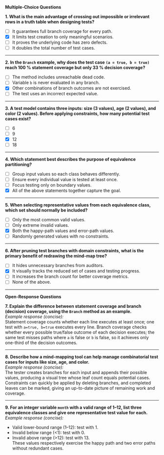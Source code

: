**Multiple-Choice Questions**

**1. What is the main advantage of crossing out impossible or irrelevant rows in a truth table when designing tests?**

- [ ] It guarantees full branch coverage for every path.
- [x] It limits test creation to only meaningful scenarios.
- [ ] It proves the underlying code has zero defects.
- [ ] It doubles the total number of test cases.

---

**2. In the `Branch` example, why does the test case `(a = true, b = true)` reach 100 % statement coverage but only 33 % decision coverage?**

- [ ] The method includes unreachable dead code.
- [ ] Variable `b` is never evaluated in any branch.
- [x] Other combinations of branch outcomes are not exercised.
- [ ] The test uses an incorrect expected value.

---

**3. A test model contains three inputs: size (3 values), age (2 values), and color (2 values). Before applying constraints, how many potential test cases exist?**

- [ ] 6
- [ ] 9
- [x] 12
- [ ] 18

---

**4. Which statement best describes the purpose of equivalence partitioning?**

- [ ] Group input values so each class behaves differently.
- [ ] Ensure every individual value is tested at least once.
- [ ] Focus testing only on boundary values.
- [x] All of the above statements together capture the goal.

---

**5. When selecting representative values from each equivalence class, which set should normally be included?**

- [ ] Only the most common valid values.
- [ ] Only extreme invalid values.
- [x] Both the happy-path values and error-path values.
- [ ] Randomly generated values with no constraints.

---

**6. After pruning test branches with domain constraints, what is the primary benefit of redrawing the mind-map tree?**

- [ ] It hides unnecessary branches from auditors.
- [x] It visually tracks the reduced set of cases and testing progress.
- [ ] It increases the branch count for better coverage metrics.
- [ ] None of the above.

---

**Open-Response Questions**

**7. Explain the difference between statement coverage and branch (decision) coverage, using the `Branch` method as an example.**  
*Example response (concise):*  
Statement coverage counts whether each line executes at least once; one test with `a=true, b=true` executes every line. Branch coverage checks whether every possible true/false outcome of each decision executes; the same test misses paths where `a` is false or `b` is false, so it achieves only one-third of the decision outcomes.

---

**8. Describe how a mind-mapping tool can help manage combinatorial test cases for inputs like size, age, and color.**  
*Example response (concise):*  
The tester creates branches for each input and appends their possible values, producing a visual tree whose leaf count equals potential cases. Constraints can quickly be applied by deleting branches, and completed leaves can be marked, giving an up-to-date picture of remaining work and coverage.

---

**9. For an integer variable `month` with a valid range of 1–12, list three equivalence classes and give one representative test value for each.**  
*Example response (concise):*
- Valid lower-bound range (1–12): test with 1.
- Invalid below range (<1): test with 0.
- Invalid above range (>12): test with 13.  
  These values respectively exercise the happy path and two error paths without redundant cases.
